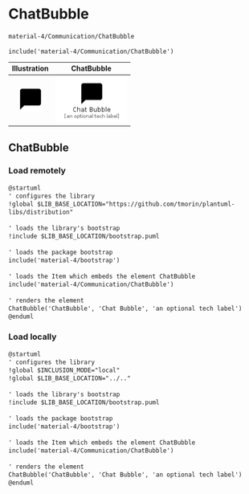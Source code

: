 # ChatBubble


```text
material-4/Communication/ChatBubble
```

```text
include('material-4/Communication/ChatBubble')
```



| Illustration | ChatBubble |
| :---: | :---: |
| ![illustration for Illustration](../../material-4/Communication/ChatBubble.png) | ![illustration for ChatBubble](../../material-4/Communication/ChatBubble.Local.png) |




## ChatBubble

### Load remotely
```plantuml
@startuml
' configures the library
!global $LIB_BASE_LOCATION="https://github.com/tmorin/plantuml-libs/distribution"

' loads the library's bootstrap
!include $LIB_BASE_LOCATION/bootstrap.puml

' loads the package bootstrap
include('material-4/bootstrap')

' loads the Item which embeds the element ChatBubble
include('material-4/Communication/ChatBubble')

' renders the element
ChatBubble('ChatBubble', 'Chat Bubble', 'an optional tech label')
@enduml
```

### Load locally
```plantuml
@startuml
' configures the library
!global $INCLUSION_MODE="local"
!global $LIB_BASE_LOCATION="../.."

' loads the library's bootstrap
!include $LIB_BASE_LOCATION/bootstrap.puml

' loads the package bootstrap
include('material-4/bootstrap')

' loads the Item which embeds the element ChatBubble
include('material-4/Communication/ChatBubble')

' renders the element
ChatBubble('ChatBubble', 'Chat Bubble', 'an optional tech label')
@enduml
```

